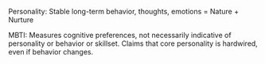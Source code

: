 Personality: Stable long-term behavior, thoughts, emotions
= Nature + Nurture

MBTI: Measures cognitive preferences, not necessarily indicative of personality or behavior or skillset. Claims that core personality is hardwired, even if behavior changes.
